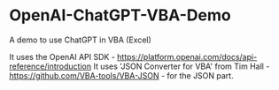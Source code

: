 # OpenAI-ChatGPT-VBA-Demo
A demo to use ChatGPT in VBA (Excel)

It uses the OpenAI API SDK - https://platform.openai.com/docs/api-reference/introduction
It uses 'JSON Converter for VBA' from Tim Hall - https://github.com/VBA-tools/VBA-JSON - for the JSON part.
